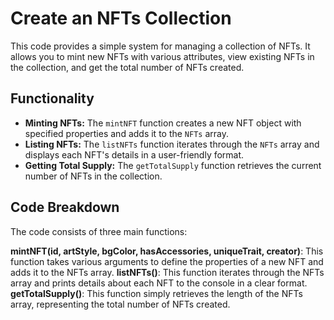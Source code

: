 # Create an NFTs Collection

This code provides a simple system for managing a collection of NFTs. It allows you to mint new NFTs with various attributes, view existing NFTs in the collection, and get the total number of NFTs created.

## Functionality

* **Minting NFTs:** The `mintNFT` function creates a new NFT object with specified properties and adds it to the `NFTs` array.
* **Listing NFTs:** The `listNFTs` function iterates through the `NFTs` array and displays each NFT's details in a user-friendly format.
* **Getting Total Supply:** The `getTotalSupply` function retrieves the current number of NFTs in the collection.


## Code Breakdown

The code consists of three main functions:

**mintNFT(id, artStyle, bgColor, hasAccessories, uniqueTrait, creator)**: This function takes various arguments to define the properties of a new NFT and adds it to the NFTs array.
**listNFTs()**: This function iterates through the NFTs array and prints details about each NFT to the console in a clear format.
**getTotalSupply()**: This function simply retrieves the length of the NFTs array, representing the total number of NFTs created.